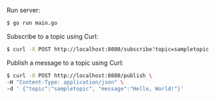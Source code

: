 Run server:

```bash
$ go run main.go
```

Subscribe to a topic using Curl:

```bash
$ curl -X POST http://localhost:8080/subscribe?topic=sampletopic
```

Publish a message to a topic using Curl:

```bash
$ curl -X POST http://localhost:8080/publish \
-H "Content-Type: application/json" \
-d ' {"topic":"sampletopic", "message":"Hello, World!"}'
```